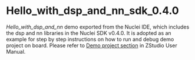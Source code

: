 # **Hello_with_dsp_and_nn_sdk_0.4.0**

*Hello_with_dsp_and_nn* demo exported from the Nuclei IDE, which includes the dsp and nn libraries in the Nuclei SDK v0.4.0. It is adopted as an example for step by step instructions on how to run and debug demo project on board. Please refer to [Demo project section](https://docs.terapines.com/zstudio/en/latest/demo_project.html#hello-with-dsp-and-nn-sdk-0-4-0) in ZStudio User Manual.
